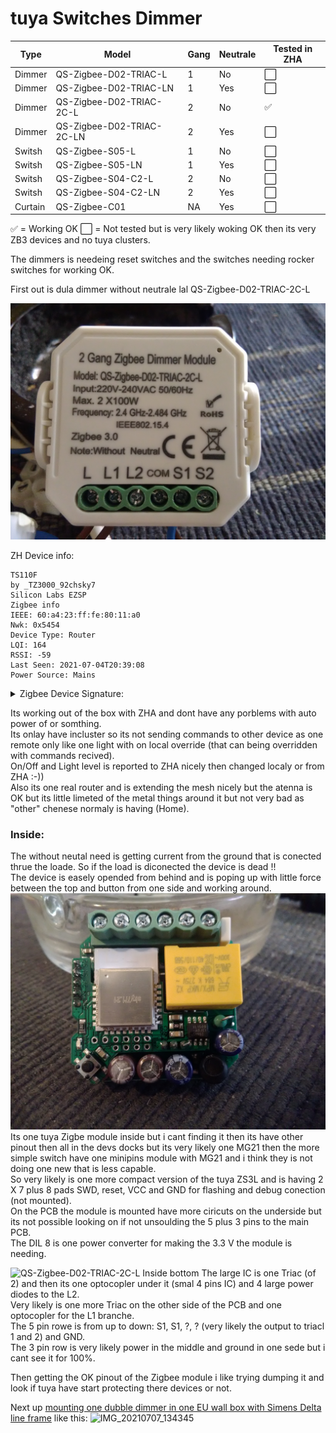 # tuya Switches Dimmer

| Type | Model | Gang | Neutrale | Tested in ZHA |
|-|-|-|-|-|
| Dimmer | QS-Zigbee-D02-TRIAC-L | 1 | No | ⬜ |
| Dimmer | QS-Zigbee-D02-TRIAC-LN | 1 | Yes | ⬜ |
| Dimmer | QS-Zigbee-D02-TRIAC-2C-L | 2 | No | ✅ |
| Dimmer | QS-Zigbee-D02-TRIAC-2C-LN | 2 | Yes | ⬜ |
| Switsh | QS-Zigbee-S05-L | 1 | No | ⬜ |
| Switsh | QS-Zigbee-S05-LN | 1 | Yes | ⬜ |
| Switsh | QS-Zigbee-S04-C2-L | 2 | No | ⬜ |
| Switsh | QS-Zigbee-S04-C2-LN | 2 | Yes | ⬜ |
| Curtain | QS-Zigbee-C01 | NA | Yes | ⬜ |

✅ = Working OK ⬜ = Not tested but is very likely woking OK then its very ZB3 devices and no tuya clusters.

The dimmers is needeing reset switches and the switches needing rocker switches for working OK.  

First out is dula dimmer without neutrale lal QS-Zigbee-D02-TRIAC-2C-L

![QS-Zigbee-D02-TRIAC-2C-L Front](IMG_20210705_122918.jpg)


ZH Device info:
```
TS110F
by _TZ3000_92chsky7
Silicon Labs EZSP
Zigbee info
IEEE: 60:a4:23:ff:fe:80:11:a0
Nwk: 0x5454
Device Type: Router
LQI: 164
RSSI: -59
Last Seen: 2021-07-04T20:39:08
Power Source: Mains
```

<details>
  <summary>Zigbee Device Signature:</summary>

```
2021-07-04 21:50:27 DEBUG (MainThread) [zigpy.zcl] [0x5454:1:0x0019] OTA query_next_image handler for '_TZ3000_92chsky7 TS110F': field_control=0, manufacture_id=4098, image_type=5634, current_file_version=66, hardware_version=None

{
  "node_descriptor": "NodeDescriptor(logical_type=<LogicalType.Router: 1>, 
complex_descriptor_available=0, 
user_descriptor_available=0, 
reserved=0, 
aps_flags=0, 
frequency_band=<FrequencyBand.Freq2400MHz: 8>, 
mac_capability_flags=<MACCapabilityFlags.AllocateAddress|RxOnWhenIdle|MainsPowered|FullFunctionDevice: 142>, manufacturer_code=4098, 
maximum_buffer_size=82, 
maximum_incoming_transfer_size=82, 
server_mask=11264, 
maximum_outgoing_transfer_size=82, 
descriptor_capability_field=<DescriptorCapability.0: 0>, 
*allocate_address=True, 
*is_alternate_pan_coordinator=False, 
*is_coordinator=False, 
*is_end_device=False, 
*is_full_function_device=True, 
*is_mains_powered=True, 
*is_receiver_on_when_idle=True, 
*is_router=True, 
*is_security_capable=False)",
  "endpoints": {
    "1": {
      "profile_id": 260,
      "device_type": "0x0101",
      "in_clusters": [
        "0x0000",
        "0x0004",
        "0x0005",
        "0x0006",
        "0x0008"
      ],
      "out_clusters": [
        "0x000a",
        "0x0019"
      ]
    },
    "2": {
      "profile_id": 260,
      "device_type": "0x0101",
      "in_clusters": [
        "0x0004",
        "0x0005",
        "0x0006",
        "0x0008"
      ],
      "out_clusters": []
    }
  },
  "manufacturer": "_TZ3000_92chsky7",
  "model": "TS110F",
  "class": "zigpy.device.Device"
}
```
  </details>
  
Its working out of the box with ZHA and dont have any porblems with auto power of or somthing.  
Its onlay have incluster so its not sending commands to other device as one remote only like one light with on local override (that can being overridden with commands recived).  
On/Off and Light level is reported to ZHA nicely then changed localy or from ZHA :-))  
Also its one real router and is extending the mesh nicely but the atenna is OK but its little limeted of the metal things around it but not very bad as "other" chenese normaly is having (Home).  
### Inside:
The without neutal need is getting current from the ground that is conected thrue the loade. So if the load is diconected the device is dead !!  
The device is easely opended from behind and is poping up with little force between the top and button from one side and working around.
![QS-Zigbee-D02-TRIAC-2C-L Inside top](IMG_20210704_162722.jpg)
Its one tuya Zigbe module inside but i cant finding it then its have other pinout then all in the devs docks but its very likely one MG21 then the more simple switch have one minipins module with MG21 and i think they is not doing one new that is less capable.  
So very likely is one more compact version of the tuya ZS3L and is having 2 X 7 plus 8 pads SWD, reset, VCC and GND for flashing and debug conection (not mounted).  
On the PCB the module is mounted have more ciricuts on the underside but its not possible looking on if not unsoulding the 5 plus 3 pins to the main PCB.  
The DIL 8 is one power converter for making the 3.3 V the module is needing.

![QS-Zigbee-D02-TRIAC-2C-L Inside bottom](IMG_20210704_162748.jpg)
The large IC is one Triac (of 2) and then its one optocopler under it (smal 4 pins IC) and 4 large power diodes to the L2.  
Very likely is one more Triac on the other side of the PCB and one optocopler for the L1 branche.  
The 5 pin rowe is from up to down: S1, S1, ?, ? (very likely the output to triacl 1 and 2) and GND.  
The 3 pin row is very likely power in the middle and ground in one sede but i cant see it for 100%.  
   
Then getting the OK pinout of the Zigbee module i like trying dumping it and look if tuya have start protecting there devices or not.
  
Next up [mounting one dubble dimmer in one EU wall box with Simens Delta line frame](/DELTA%20_Line/README.md) like this:
![IMG_20210707_134345](https://user-images.githubusercontent.com/49618193/124782721-bc9b5a00-df44-11eb-8dab-d805954b4004.jpg)

